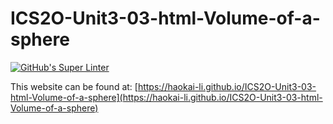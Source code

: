 # ICS2O-Unit3-03-html-Volume-of-a-sphere
[![GitHub's Super Linter](https://github.com/haokai-li/ICS2O-Unit3-03-html-Volume-of-a-sphere/workflows/GitHub's%20Super%20Linter/badge.svg)](https://github.com/haokai-li/ICS2O-Unit3-03-html-Volume-of-a-sphere/actions)

This website can be found at: [https://haokai-li.github.io/ICS2O-Unit3-03-html-Volume-of-a-sphere](https://haokai-li.github.io/ICS2O-Unit3-03-html-Volume-of-a-sphere)